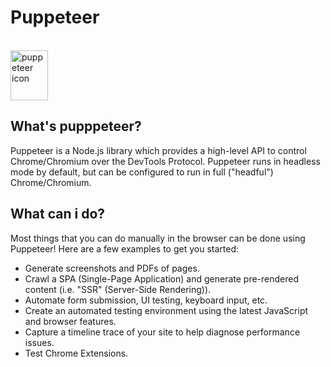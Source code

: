 # Puppeteer
 
<div style="display: absolute; right: 10px"><br>
  <img alt="puppeteer icon" height="80" width="60" src="https://user-images.githubusercontent.com/10379601/29446482-04f7036a-841f-11e7-9872-91d1fc2ea683.png">
 </div>

## What's pupppeteer?
Puppeteer is a Node.js library which provides a high-level API to control Chrome/Chromium over the DevTools Protocol. Puppeteer runs in headless mode by default, but can be configured to run in full ("headful") Chrome/Chromium.

## What can i do?
Most things that you can do manually in the browser can be done using Puppeteer! Here are a few examples to get you started:

<ul>
    <li>Generate screenshots and PDFs of pages.</li>
    <li>Crawl a SPA (Single-Page Application) and generate pre-rendered content (i.e. "SSR" (Server-Side Rendering)).</li>
    <li>Automate form submission, UI testing, keyboard input, etc.</li>
    <li>Create an automated testing environment using the latest JavaScript and browser features.</li>
    <li>Capture a timeline trace of your site to help diagnose performance issues.</li>
    <li>Test Chrome Extensions.</li>
</ul>
    
    
    
    
    
    